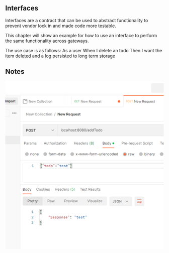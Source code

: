 ## Interfaces 
Interfaces are a contract that can be used to abstract functionality to prevent vendor lock in and made code more testable. 

This chapter will show an example for how to use an interface to perform the same functionality across gateways.


The use case is as follows:
As a user
When I delete an todo
Then I want the item deleted and a log persisted to long term storage

## Notes
![interfaces response](./assets/response-working.png)